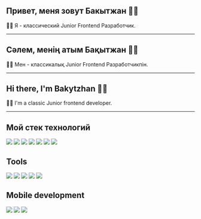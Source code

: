 ## Привет, меня зовут Бакытжан 👋🏻

👨‍💻 Я - классический Junior Frontend Разработчик.

---

## Сәлем, менің атым Бақытжан 👋🏻

👨‍💻 Мен - классикалық Junior Frontend Разработчикпін.

---

## Hi there, I'm Bakytzhan 👋🏻

👨‍💻 I'm a classic Junior frontend developer.

---

## Мой стек технологий

<img src="https://img.shields.io/badge/HTML-000000?style=for-the-badge&logo=html5&logoColor=FF4500"/> <img src="https://img.shields.io/badge/JavaScript-000000?style=for-the-badge&logo=javascript&logoColor=FFFF00"/> <img src="https://img.shields.io/badge/CSS-black?style=for-the-badge&logo=css3&logoColor=1572B6"/> <img src="https://img.shields.io/badge/SASS-black?style=for-the-badge&logo=sass&logoColor=#CC6699"/> <img src="https://img.shields.io/badge/MSSQL-DC143C?style=for-the-badge&logo=&logoColor=FFFF00"/> <img src="https://img.shields.io/badge/Arduino-00878F?style=for-the-badge&logo=arduino&logoColor=white"/> <img src="https://img.shields.io/badge/python-white?style=for-the-badge&logo=python&logoColor=3776AB"/>

## Tools

<img src="https://img.shields.io/badge/obsidian-black?style=for-the-badge&logo=obsidian&logoColor=7C3AED"/> <img src="https://img.shields.io/badge/vite-646CFF?style=for-the-badge&logo=vite&logoColor=F7DF1E"/> <img src="https://img.shields.io/badge/Git-white?style=for-the-badge&logo=git&logoColor=FF4500"/> <img src="https://img.shields.io/badge/neovim-57A143?style=for-the-badge&logo=neovim&logoColor=white"/> <img src="https://img.shields.io/badge/figma-white?style=for-the-badge&logo=figma&logoColor=7C3AED"/>

## Mobile development

<img src="https://img.shields.io/badge/kotlin-black?style=for-the-badge&logo=kotlin&logoColor=#7F52FF"/> <img src="https://img.shields.io/badge/dart-white?style=for-the-badge&logo=dart&logoColor=0175C2"/> <img src="https://img.shields.io/badge/flutter-02569B?style=for-the-badge&logo=flutter&logoColor=white"/>
